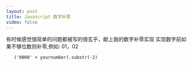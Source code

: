 ```yaml
---
layout: post
title: Javascript 数字补零
video: false
---
```


 有时候感觉很简单的问题都被写的很玄乎，献上我的数字补零实现
 实现数字前如果不够位数则补零,例如: 01，02

~~~
   ('0000' + yournumber).substr(-2)
~~~

